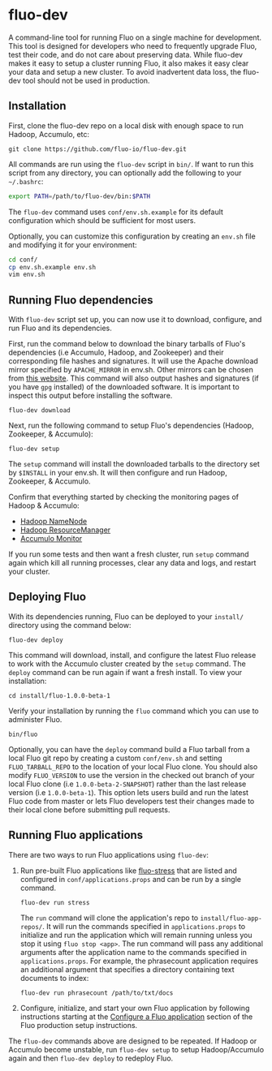 fluo-dev
========

A command-line tool for running Fluo on a single machine for development.  This tool is designed for 
developers who need to frequently upgrade Fluo, test their code, and do not care about preserving 
data.  While fluo-dev makes it easy to setup a cluster running Fluo, it also makes it easy clear 
your data and setup a new cluster.  To avoid inadvertent data loss, the fluo-dev tool should not 
be used in production. 

Installation
------------

First, clone the fluo-dev repo on a local disk with enough space to run Hadoop, Accumulo, etc:

    git clone https://github.com/fluo-io/fluo-dev.git

All commands are run using the `fluo-dev` script in `bin/`.  If want to run this script from 
any directory, you can optionally add the following to your `~/.bashrc`:

```bash
export PATH=/path/to/fluo-dev/bin:$PATH
```

The `fluo-dev` command uses `conf/env.sh.example` for its default configuration which should
be sufficient for most users.

Optionally, you can customize this configuration by creating an `env.sh` file and modifying it
for your environment:

```bash
cd conf/
cp env.sh.example env.sh
vim env.sh
```

Running Fluo dependencies
-------------------------

With `fluo-dev` script set up, you can now use it to download, configure, and run Fluo and 
its dependencies.

First, run the command below to download the binary tarballs of Fluo's dependencies (i.e Accumulo, Hadoop, 
and Zookeeper) and their corresponding file hashes and signatures. It will use the Apache download 
mirror specified by `APACHE_MIRROR` in env.sh.  Other mirrors can be chosen from [this website][1].
This command will also output hashes and signatures (if you have `gpg` installed) of the downloaded
software. It is important to inspect this output before installing the software.

    fluo-dev download

Next, run the following command to setup Fluo's dependencies (Hadoop, Zookeeper, & Accumulo):

    fluo-dev setup

The `setup` command will install the downloaded tarballs to the directory set by `$INSTALL` in
your env.sh.  It will then configure and run Hadoop, Zookeeper, & Accumulo.  

Confirm that everything started by checking the monitoring pages of Hadoop & Accumulo:
 * [Hadoop NameNode](http://localhost:50070/)
 * [Hadoop ResourceManager](http://localhost:8088/)
 * [Accumulo Monitor](http://localhost:50095/)

If you run some tests and then want a fresh cluster, run `setup` command again which kill all
running processes, clear any data and logs, and restart your cluster.

Deploying Fluo
--------------

With its dependencies running, Fluo can be deployed to your `install/` directory using the command below:

    fluo-dev deploy

This command will download, install, and configure the latest Fluo release to work with the Accumulo cluster
created by the `setup` command.  The `deploy` command can be run again if want a fresh install.  To view 
your installation:

    cd install/fluo-1.0.0-beta-1

Verify your installation by running the `fluo` command which you can use to administer Fluo.

    bin/fluo

Optionally, you can have the `deploy` command build a Fluo tarball from a local Fluo git repo by creating
a custom `conf/env.sh` and setting `FLUO_TARBALL_REPO` to the location of your local Fluo clone.  You should 
also modify `FLUO_VERSION` to use the version in the checked out branch of your local Fluo clone
(i.e `1.0.0-beta-2-SNAPSHOT`) rather than the last release version (i.e `1.0.0-beta-1`).  This option 
lets users build and run the latest Fluo code from master or lets Fluo developers test their changes made to
their local clone before submitting pull requests.

Running Fluo applications
-------------------------

There are two ways to run Fluo applications using `fluo-dev`:

1. Run pre-built Fluo applications like [fluo-stress] that are listed and configured 
   in `conf/applications.props` and can be run by a single command.

    ```
    fluo-dev run stress
    ```

   The `run` command will clone the application's repo to `install/fluo-app-repos/`.  It will
   run the commands specified in `applications.props` to initialize and run the application 
   which will remain running unless you stop it using `fluo stop <app>`.  The run command will
   pass any additional arguments after the application name to the commands specified in 
   `applications.props`.  For example, the phrasecount application requires an additional
   argument that specifies a directory containing text documents to index:

    ```
    fluo-dev run phrasecount /path/to/txt/docs
    ```

2. Configure, initialize, and start your own Fluo application by following instructions starting at
   the [Configure a Fluo application][2] section of the Fluo production setup instructions.

The `fluo-dev` commands above are designed to be repeated.  If Hadoop or Accumulo become unstable, run
`fluo-dev setup` to setup Hadoop/Accumulo again and then `fluo-dev deploy` to redeploy Fluo.

[1]: http://www.apache.org/dyn/closer.cgi
[2]: https://github.com/fluo-io/fluo/blob/master/docs/prod-fluo-setup.md#configure-a-fluo-application
[fluo-stress]: https://github.com/fluo-io/fluo-stress
